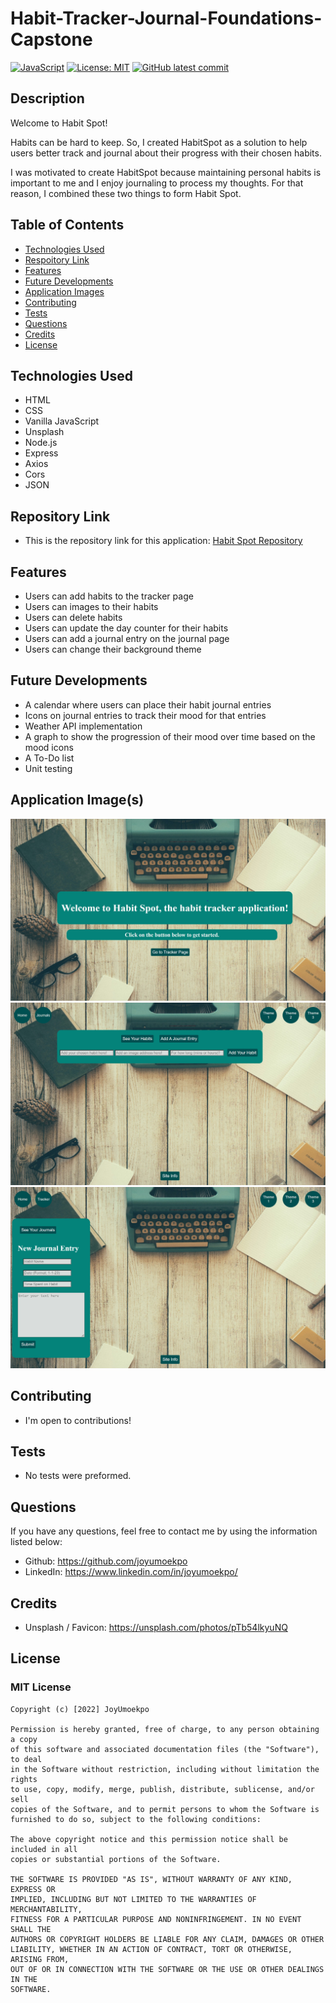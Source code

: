 # Habit-Tracker-Journal-Foundations-Capstone

[![JavaScript](https://img.shields.io/badge/--F7DF1E?logo=javascript&logoColor=000)](https://www.javascript.com/)
[![License: MIT](https://img.shields.io/badge/License-MIT-green.svg)](https://opensource.org/licenses/MIT)
[![GitHub latest commit](https://img.shields.io/github/last-commit/JoyUmoekpo/Habit-Tracker-Journal-Foundations-Capstone
)](https://github.com/JoyUmoekpo/Habit-Tracker-Journal-Foundations-Capstone/commit/main)

## Description
Welcome to Habit Spot!

Habits can be hard to keep. So, I created HabitSpot as a solution to help users better track and journal about their progress with their chosen habits.

I was motivated to create HabitSpot because maintaining personal habits is important to me and I enjoy journaling to process my thoughts. For that reason, I combined these two things to form Habit Spot.

## Table of Contents
* [Technologies Used](#technologies-used)
* [Respoitory Link](#repository-link)
* [Features](#features)
* [Future Developments](#future-developments)
* [Application Images](#application-images)
* [Contributing](#contributing)
* [Tests](#tests)
* [Questions](#questions)
* [Credits](#credits)
* [License](#license)

## Technologies Used
* HTML
* CSS
* Vanilla JavaScript
* Unsplash
* Node.js
* Express
* Axios
* Cors
* JSON

## Repository Link
* This is the repository link for this application: [Habit Spot Repository](https://github.com/JoyUmoekpo/Habit-Tracker-Journal-Foundations-Capstone)

## Features
* Users can add habits to the tracker page
* Users can images to their habits
* Users can delete habits
* Users can update the day counter for their habits
* Users can add a journal entry on the journal page
* Users can change their background theme

## Future Developments
* A calendar where users can place their habit journal entries
* Icons on journal entries to track their mood for that entries
* Weather API implementation
* A graph to show the progression of their mood over time based on the mood icons
* A To-Do list
* Unit testing

## Application Image(s)
![Homepage](./assets/homepage.jpg)
![Tracker Pacge](./assets/tracker.jpg)
![Journal Page](./assets/journal.jpg)

## Contributing
* I'm open to contributions!

## Tests
* No tests were preformed.

## Questions
If you have any questions, feel free to contact me by using the information listed below:

* Github: https://github.com/joyumoekpo
* LinkedIn: https://www.linkedin.com/in/joyumoekpo/

## Credits
* Unsplash / Favicon: https://unsplash.com/photos/pTb54lkyuNQ

## License
### MIT License

```
Copyright (c) [2022] JoyUmoekpo

Permission is hereby granted, free of charge, to any person obtaining a copy
of this software and associated documentation files (the "Software"), to deal
in the Software without restriction, including without limitation the rights
to use, copy, modify, merge, publish, distribute, sublicense, and/or sell
copies of the Software, and to permit persons to whom the Software is
furnished to do so, subject to the following conditions:

The above copyright notice and this permission notice shall be included in all
copies or substantial portions of the Software.

THE SOFTWARE IS PROVIDED "AS IS", WITHOUT WARRANTY OF ANY KIND, EXPRESS OR
IMPLIED, INCLUDING BUT NOT LIMITED TO THE WARRANTIES OF MERCHANTABILITY,
FITNESS FOR A PARTICULAR PURPOSE AND NONINFRINGEMENT. IN NO EVENT SHALL THE
AUTHORS OR COPYRIGHT HOLDERS BE LIABLE FOR ANY CLAIM, DAMAGES OR OTHER
LIABILITY, WHETHER IN AN ACTION OF CONTRACT, TORT OR OTHERWISE, ARISING FROM,
OUT OF OR IN CONNECTION WITH THE SOFTWARE OR THE USE OR OTHER DEALINGS IN THE
SOFTWARE.
```

